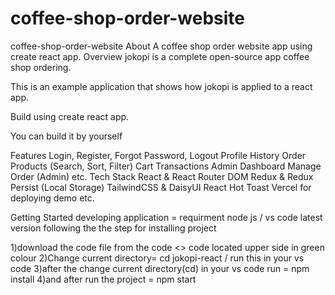 # coffee-shop-order-website
coffee-shop-order-website
About A coffee shop order website app using create react app. Overview jokopi is a complete open-source app coffee shop ordering.

This is an example application that shows how jokopi is applied to a react app.

Build using create react app.

You can build it by yourself

Features Login, Register, Forgot Password, Logout Profile History Order Products (Search, Sort, Filter) Cart Transactions Admin Dashboard Manage Order (Admin) etc. Tech Stack React & React Router DOM Redux & Redux Persist (Local Storage) TailwindCSS & DaisyUI React Hot Toast Vercel for deploying demo etc.

Getting Started developing application = requirment node js / vs code latest version following the the step for installing project

1)download the code file from the code <> code located upper side in green colour
2)Change current directory= cd jokopi-react / run this in your vs code
3)after the change current directory(cd) in your vs code run = npm install
4)and after run the project = npm start
